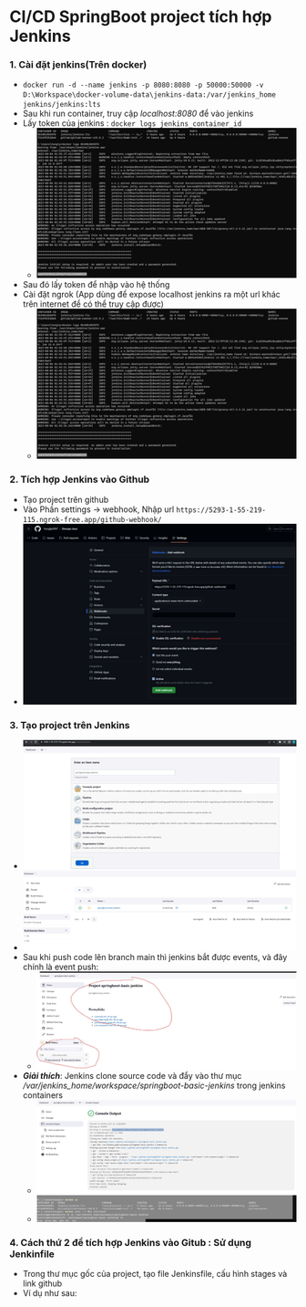 # CI/CD SpringBoot project tích hợp Jenkins

### 1. Cài đặt jenkins(Trên docker)
- `docker run -d --name jenkins -p 8080:8080 -p 50000:50000 -v D:\Workspace\docker-volume-data\jenkins-data:/var/jenkins_home jenkins/jenkins:lts`
- Sau khi run container, truy cập _localhost:8080_ để vào jenkins
- Lấy token của jenkins : `docker logs jenkins_container_id`
    + ![1.jpg](guide_img/1.jpg)
- Sau đó lấy token để nhập vào  hệ thống
- Cài đặt ngrok (App dùng để expose localhost jenkins ra một url khác trên internet để có thể truy cập được)
    + ![1.jpg](guide_img/1.jpg)
### 2. Tích hợp Jenkins vào Github
- Tạo project trên github
- Vào Phần settings -> webhook, Nhập url `https://5293-1-55-219-115.ngrok-free.app/github-webhook/`
- ![3.jpg](guide_img/3.jpg)
### 3. Tạo project trên Jenkins
- ![4.jpg](guide_img/4.jpg)
- ![6.jpg](guide_img/6.jpg)
- Sau khi push code lên branch main thì jenkins bắt được events, và đây chính là event push:
    + ![5.jpg](guide_img/5.jpg)
- **_Giải thích_**: Jenkins clone source code và đẩy vào thư mục _/var/jenkins_home/workspace/springboot-basic-jenkins_ trong jenkins containers
    + ![7.jpg](guide_img/7.jpg)
    +  ![8.jpg](guide_img/8.jpg)
### 4. Cách thứ 2 để tích hợp Jenkins vào Gitub : Sử dụng Jenkinfile
- Trong thư mục gốc của project, tạo file Jenkinsfile, cấu hình stages và link github
- Ví dụ như sau:
           
   

      